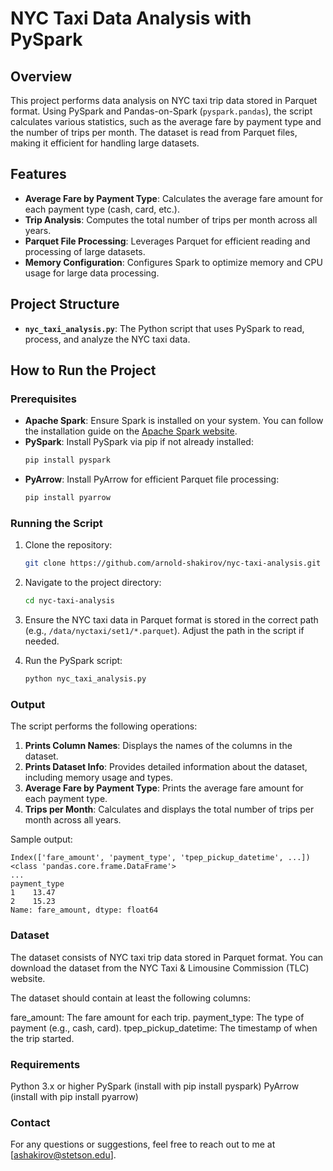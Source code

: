 # NYC Taxi Data Analysis with PySpark

## Overview
This project performs data analysis on NYC taxi trip data stored in Parquet format. Using PySpark and Pandas-on-Spark (`pyspark.pandas`), the script calculates various statistics, such as the average fare by payment type and the number of trips per month. The dataset is read from Parquet files, making it efficient for handling large datasets.

## Features
- **Average Fare by Payment Type**: Calculates the average fare amount for each payment type (cash, card, etc.).
- **Trip Analysis**: Computes the total number of trips per month across all years.
- **Parquet File Processing**: Leverages Parquet for efficient reading and processing of large datasets.
- **Memory Configuration**: Configures Spark to optimize memory and CPU usage for large data processing.

## Project Structure
- **`nyc_taxi_analysis.py`**: The Python script that uses PySpark to read, process, and analyze the NYC taxi data.

## How to Run the Project

### Prerequisites
- **Apache Spark**: Ensure Spark is installed on your system. You can follow the installation guide on the [Apache Spark website](https://spark.apache.org/downloads.html).
- **PySpark**: Install PySpark via pip if not already installed:
    ```bash
    pip install pyspark
    ```
- **PyArrow**: Install PyArrow for efficient Parquet file processing:
    ```bash
    pip install pyarrow
    ```

### Running the Script

1. Clone the repository:
    ```bash
    git clone https://github.com/arnold-shakirov/nyc-taxi-analysis.git
    ```

2. Navigate to the project directory:
    ```bash
    cd nyc-taxi-analysis
    ```

3. Ensure the NYC taxi data in Parquet format is stored in the correct path (e.g., `/data/nyctaxi/set1/*.parquet`). Adjust the path in the script if needed.

4. Run the PySpark script:
    ```bash
    python nyc_taxi_analysis.py
    ```

### Output
The script performs the following operations:
1. **Prints Column Names**: Displays the names of the columns in the dataset.
2. **Prints Dataset Info**: Provides detailed information about the dataset, including memory usage and types.
3. **Average Fare by Payment Type**: Prints the average fare amount for each payment type.
4. **Trips per Month**: Calculates and displays the total number of trips per month across all years.

Sample output:
```text
Index(['fare_amount', 'payment_type', 'tpep_pickup_datetime', ...])
<class 'pandas.core.frame.DataFrame'>
...
payment_type
1    13.47
2    15.23
Name: fare_amount, dtype: float64
```
### Dataset
The dataset consists of NYC taxi trip data stored in Parquet format. You can download the dataset from the NYC Taxi & Limousine Commission (TLC) website.

The dataset should contain at least the following columns:

fare_amount: The fare amount for each trip.
payment_type: The type of payment (e.g., cash, card).
tpep_pickup_datetime: The timestamp of when the trip started.

### Requirements
Python 3.x or higher
PySpark (install with pip install pyspark)
PyArrow (install with pip install pyarrow)

### Contact
For any questions or suggestions, feel free to reach out to me at [ashakirov@stetson.edu].
